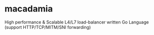 macadamia
=========

High performance &amp; Scalable L4/L7 load-balancer written Go Language (support HTTP/TCP/MITM/SNI forwarding)
